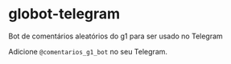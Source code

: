 # globot-telegram
Bot de comentários aleatórios do g1 para ser usado no Telegram

Adicione `@comentarios_g1_bot` no seu Telegram.
